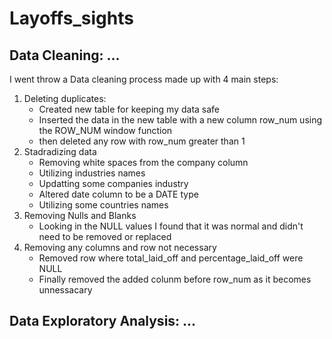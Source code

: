# Layoffs_sights

## Data Cleaning: ...

I went throw a Data cleaning process made up with 4 main steps:

1. Deleting duplicates:
   - Created new table for keeping my data safe
   - Inserted the data in the new table with a new column row_num using the ROW_NUM window function
   - then deleted any row with row_num greater than 1
2. Stadradizing data
   - Removing white spaces from the company column
   - Utilizing industries names
   - Updatting some companies industry
   - Altered date column to be a DATE type
   - Utilizing some countries names
3. Removing Nulls and Blanks
   - Looking in the NULL values I found that it was normal and didn't need to be removed or replaced
4. Removing any columns and row not necessary
   - Removed row where total_laid_off and percentage_laid_off were NULL
   - Finally removed the added colunm before row_num as it becomes unnessacary


## Data Exploratory Analysis: ...


